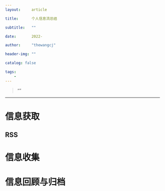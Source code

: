 ```yaml
---
layout:     article

title:      个人信息流总结

subtitle:   ""

date:       2022-

author:     "thewangcj"

header-img: ""

catalog: false

tags:
    - 
---
```


> “”

------

<!--more-->

# 信息获取
## RSS

# 信息收集

# 信息回顾与归档